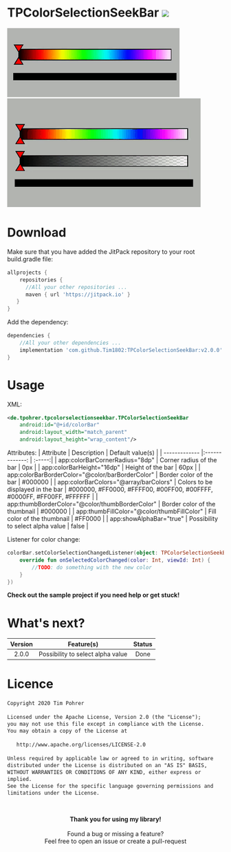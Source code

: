 # TPColorSelectionSeekBar [![](https://jitpack.io/v/Tim1802/TPColorSelectionSeekBar.svg)](https://jitpack.io/#Tim1802/TPColorSelectionSeekBar)


![GIF that shows TPColorSelectionSeekBar](Design/Demo.gif) <br>
![GIF that shows TPColorSelectionSeekBar with alpha selection bar](Design/DemoAlpha.gif)

# Download
Make sure that you have added the JitPack repository to your root build.gradle file:

```gradle
allprojects {
    repositories {
      //All your other repositories ...
      maven { url 'https://jitpack.io' }
   }
}
```

Add the dependency:

```gradle
dependencies {
    //All your other dependencies ...
    implementation 'com.github.Tim1802:TPColorSelectionSeekBar:v2.0.0'
}
```
# Usage
XML:
```xml
<de.tpohrer.tpcolorselectionseekbar.TPColorSelectionSeekBar
    android:id="@+id/colorBar"
    android:layout_width="match_parent"
    android:layout_height="wrap_content"/>
```
Attributes:
| Attribute                                            | Description                        | Default value(s)  |
| -------------                                        |:-------------:                     | :-----:|
| app:colorBarCornerRadius="8dp"                       | Corner radius of the bar           | 0px |
| app:colorBarHeight="16dp"                            | Height of the bar                  | 60px |
| app:colorBarBorderColor="@color/barBorderColor"      | Border color of the bar            | #000000 |
| app:colorBarColors="@array/barColors"                | Colors to be displayed in the bar  | #000000, #FF0000, #FFFF00, #00FF00, #00FFFF, #0000FF, #FF00FF, #FFFFFF |
| app:thumbBorderColor="@color/thumbBorderColor"       | Border color of the thumbnail      | #000000 |
| app:thumbFillColor="@color/thumbFillColor"           | Fill color of the thumbnail        | #FF0000 |
| app:showAlphaBar="true"                              | Possibility to select alpha value  | false   |




Listener for color change:
```kotlin
colorBar.setColorSelectionChangedListener(object: TPColorSelectionSeekBar.ISelectedColorChangedListener {
    override fun onSelectedColorChanged(color: Int, viewId: Int) {
        //TODO: do something with the new color   
    }
})
```
<b>Check out the sample project if you need help or get stuck!</b>

# What's next?

| Version        | Feature(s)                        | Status                             |
| :-------------:|:---------------------------------:| :---------------------------------:|
| 2.0.0          | Possibility to select alpha value | Done                               | 

# Licence
```
Copyright 2020 Tim Pohrer

Licensed under the Apache License, Version 2.0 (the "License");
you may not use this file except in compliance with the License.
You may obtain a copy of the License at

   http://www.apache.org/licenses/LICENSE-2.0

Unless required by applicable law or agreed to in writing, software
distributed under the License is distributed on an "AS IS" BASIS,
WITHOUT WARRANTIES OR CONDITIONS OF ANY KIND, either express or implied.
See the License for the specific language governing permissions and
limitations under the License.
```
</br>

<p align="center">
  <b>Thank you for using my library!</b></br></br>
  Found a bug or missing a feature?</br>
  Feel free to open an issue or create a pull-request
</p>

